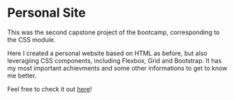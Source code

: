 # Personal Site

This was the second capstone project of the bootcamp, corresponding to the CSS module.

Here I created a personal website based on HTML as before, but also leveragiing CSS components, including Flexbox, Grid and Bootstrap.
It has my most important achievments and some other informations to get to know me better.

Feel free to check it out [here](https://mariamalvarez.github.io/Web-Development/2%20-%20Personal%20Site/)!
